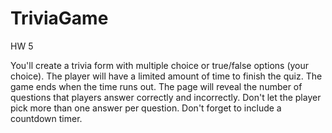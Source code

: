 # TriviaGame
HW 5 

You'll create a trivia form with multiple choice or true/false options (your choice).
The player will have a limited amount of time to finish the quiz.
The game ends when the time runs out. The page will reveal the number of questions that players answer correctly and incorrectly.
Don't let the player pick more than one answer per question.
Don't forget to include a countdown timer.